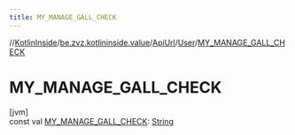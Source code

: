 ```yaml
---
title: MY_MANAGE_GALL_CHECK
---
```

//[KotlinInside](../../../../index.html)/[be.zvz.kotlininside.value](../../index.html)/[ApiUrl](../index.html)/[User](index.html)/[MY_MANAGE_GALL_CHECK](-m-y_-m-a-n-a-g-e_-g-a-l-l_-c-h-e-c-k.html)



# MY_MANAGE_GALL_CHECK



[jvm]\
const val [MY_MANAGE_GALL_CHECK](-m-y_-m-a-n-a-g-e_-g-a-l-l_-c-h-e-c-k.html): [String](https://kotlinlang.org/api/latest/jvm/stdlib/kotlin/-string/index.html)




